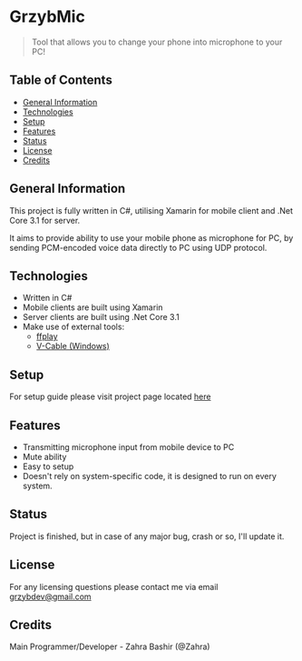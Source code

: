 GrzybMic
========
> Tool that allows you to change your phone into microphone to your PC!


## Table of Contents
* [General Information](#general-information)
* [Technologies](#technologies)
* [Setup](#setup)
* [Features](#features)
* [Status](#status)
* [License](#license)
* [Credits](#credits)

## General Information
This project is fully written in C#, utilising Xamarin for mobile client and .Net Core 3.1 for server.

It aims to provide ability to use your mobile phone as microphone for PC, by sending PCM-encoded voice data directly to PC using UDP protocol.

## Technologies
* Written in C#
* Mobile clients are built using Xamarin
* Server clients are built using .Net Core 3.1
* Make use of external tools:
    * [ffplay](https://www.ffmpeg.org/)
    * [V-Cable (Windows)](https://www.vb-audio.com/Cable/)

## Setup
For setup guide please visit project page located [here](https://grzybmic.web.app)

## Features
* Transmitting microphone input from mobile device to PC
* Mute ability
* Easy to setup
* Doesn't rely on system-specific code, it is designed to run on every system.

## Status
Project is finished, but in case of any major bug, crash or so, I'll update it.

## License
For any licensing questions please contact me via email [grzybdev@gmail.com](mailto:grzybdev@gmail.com)

## Credits
Main Programmer/Developer - Zahra Bashir (@Zahra)